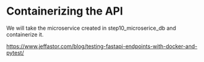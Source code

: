 # Containerizing the API

We will take the microservice created in step10_microserice_db and containerize it. 

https://www.jeffastor.com/blog/testing-fastapi-endpoints-with-docker-and-pytest/


